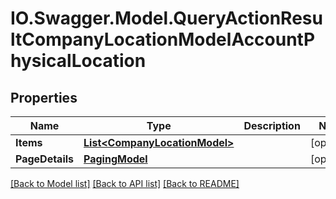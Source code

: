 # IO.Swagger.Model.QueryActionResultCompanyLocationModelAccountPhysicalLocation
## Properties

Name | Type | Description | Notes
------------ | ------------- | ------------- | -------------
**Items** | [**List&lt;CompanyLocationModel&gt;**](CompanyLocationModel.md) |  | [optional] 
**PageDetails** | [**PagingModel**](PagingModel.md) |  | [optional] 

[[Back to Model list]](../README.md#documentation-for-models) [[Back to API list]](../README.md#documentation-for-api-endpoints) [[Back to README]](../README.md)

